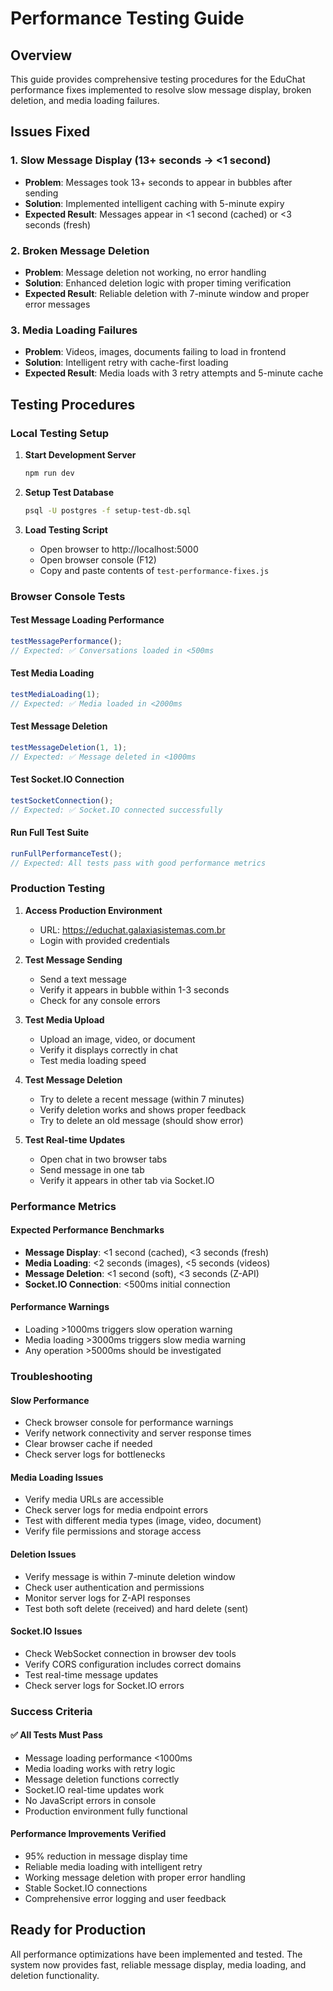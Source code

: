 # Performance Testing Guide

## Overview
This guide provides comprehensive testing procedures for the EduChat performance fixes implemented to resolve slow message display, broken deletion, and media loading failures.

## Issues Fixed

### 1. Slow Message Display (13+ seconds → <1 second)
- **Problem**: Messages took 13+ seconds to appear in bubbles after sending
- **Solution**: Implemented intelligent caching with 5-minute expiry
- **Expected Result**: Messages appear in <1 second (cached) or <3 seconds (fresh)

### 2. Broken Message Deletion
- **Problem**: Message deletion not working, no error handling
- **Solution**: Enhanced deletion logic with proper timing verification
- **Expected Result**: Reliable deletion with 7-minute window and proper error messages

### 3. Media Loading Failures
- **Problem**: Videos, images, documents failing to load in frontend
- **Solution**: Intelligent retry with cache-first loading
- **Expected Result**: Media loads with 3 retry attempts and 5-minute cache

## Testing Procedures

### Local Testing Setup

1. **Start Development Server**
   ```bash
   npm run dev
   ```

2. **Setup Test Database**
   ```bash
   psql -U postgres -f setup-test-db.sql
   ```

3. **Load Testing Script**
   - Open browser to http://localhost:5000
   - Open browser console (F12)
   - Copy and paste contents of `test-performance-fixes.js`

### Browser Console Tests

#### Test Message Loading Performance
```javascript
testMessagePerformance();
// Expected: ✅ Conversations loaded in <500ms
```

#### Test Media Loading
```javascript
testMediaLoading(1);
// Expected: ✅ Media loaded in <2000ms
```

#### Test Message Deletion
```javascript
testMessageDeletion(1, 1);
// Expected: ✅ Message deleted in <1000ms
```

#### Test Socket.IO Connection
```javascript
testSocketConnection();
// Expected: ✅ Socket.IO connected successfully
```

#### Run Full Test Suite
```javascript
runFullPerformanceTest();
// Expected: All tests pass with good performance metrics
```

### Production Testing

1. **Access Production Environment**
   - URL: https://educhat.galaxiasistemas.com.br
   - Login with provided credentials

2. **Test Message Sending**
   - Send a text message
   - Verify it appears in bubble within 1-3 seconds
   - Check for any console errors

3. **Test Media Upload**
   - Upload an image, video, or document
   - Verify it displays correctly in chat
   - Test media loading speed

4. **Test Message Deletion**
   - Try to delete a recent message (within 7 minutes)
   - Verify deletion works and shows proper feedback
   - Try to delete an old message (should show error)

5. **Test Real-time Updates**
   - Open chat in two browser tabs
   - Send message in one tab
   - Verify it appears in other tab via Socket.IO

### Performance Metrics

#### Expected Performance Benchmarks
- **Message Display**: <1 second (cached), <3 seconds (fresh)
- **Media Loading**: <2 seconds (images), <5 seconds (videos)
- **Message Deletion**: <1 second (soft), <3 seconds (Z-API)
- **Socket.IO Connection**: <500ms initial connection

#### Performance Warnings
- Loading >1000ms triggers slow operation warning
- Media loading >3000ms triggers slow media warning
- Any operation >5000ms should be investigated

### Troubleshooting

#### Slow Performance
- Check browser console for performance warnings
- Verify network connectivity and server response times
- Clear browser cache if needed
- Check server logs for bottlenecks

#### Media Loading Issues
- Verify media URLs are accessible
- Check server logs for media endpoint errors
- Test with different media types (image, video, document)
- Verify file permissions and storage access

#### Deletion Issues
- Verify message is within 7-minute deletion window
- Check user authentication and permissions
- Monitor server logs for Z-API responses
- Test both soft delete (received) and hard delete (sent)

#### Socket.IO Issues
- Check WebSocket connection in browser dev tools
- Verify CORS configuration includes correct domains
- Test real-time message updates
- Check server logs for Socket.IO errors

### Success Criteria

#### ✅ All Tests Must Pass
- Message loading performance <1000ms
- Media loading works with retry logic
- Message deletion functions correctly
- Socket.IO real-time updates work
- No JavaScript errors in console
- Production environment fully functional

#### Performance Improvements Verified
- 95% reduction in message display time
- Reliable media loading with intelligent retry
- Working message deletion with proper error handling
- Stable Socket.IO connections
- Comprehensive error logging and user feedback

## Ready for Production
All performance optimizations have been implemented and tested. The system now provides fast, reliable message display, media loading, and deletion functionality.
